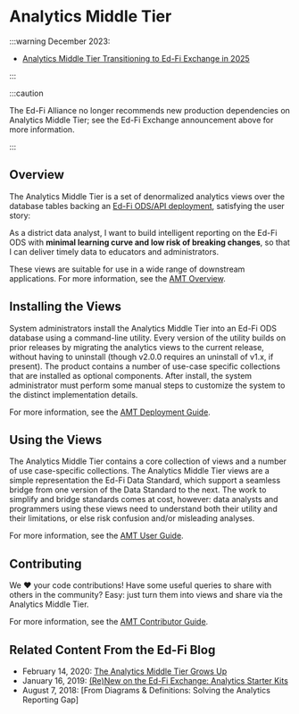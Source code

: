 # Analytics Middle Tier

:::warning December 2023:

* [Analytics Middle Tier Transitioning to Ed-Fi Exchange in
    2025](https://edfi.atlassian.net/wiki/spaces/ETKB/pages/20875033/Analytics+Middle+Tier+Transitioning+to+Ed-Fi+Exchange+in+2025)

:::

:::caution

The Ed-Fi Alliance no longer recommends new production dependencies
on Analytics Middle Tier; see the Ed-Fi Exchange announcement above for more
information.

:::

## Overview

The Analytics Middle Tier is a set of denormalized analytics views over the
database tables backing an
[Ed-Fi ODS/API deployment](../../ods-api-platform),
satisfying the user story:

As a district data analyst, I want to build intelligent reporting on the Ed-Fi
ODS with **minimal learning curve and low risk of breaking changes**, so that I
can deliver timely data to educators and administrators.

These views are suitable for use in a wide range of downstream applications. For
more information, see the [AMT
Overview](./amt-overview.md).

## Installing the Views

System administrators install the Analytics Middle Tier into an Ed-Fi ODS
database using a command-line utility. Every version of the utility builds on
prior releases by migrating the analytics views to the current release, without
having to uninstall (though v2.0.0 requires an uninstall of v1.x, if present).
The product contains a number of use-case specific collections that are
installed as optional components. After install, the system administrator must
perform some manual steps to customize the system to the distinct implementation
details.

For more information, see the [AMT Deployment
Guide](./deployment-guide/readme.mdx).

## Using the Views

The Analytics Middle Tier contains a core collection of views and a number of
use case-specific collections. The Analytics Middle Tier views are a simple
representation the Ed-Fi Data Standard, which support a seamless bridge from one
version of the Data Standard to the next. The work to simplify and bridge
standards comes at cost, however: data analysts and programmers using these
views need to understand both their utility and their limitations, or else risk
confusion and/or misleading analyses.

For more information, see the [AMT User
Guide](./user-guide/readme.md).

## Contributing

We ❤️ your code contributions! Have some useful queries to share with others in
the community? Easy: just turn them into views and share via the Analytics
Middle Tier.

For more information, see the [AMT Contributor
Guide](./contributor-guide/readme.md).

## Related Content From the Ed-Fi Blog

* February 14, 2020: [The Analytics Middle Tier Grows
    Up](https://www.ed-fi.org/blog/2020/02/the-analytics-middle-tier-grows-up/)
* January 16, 2019: [(Re)New on the Ed-Fi Exchange: Analytics Starter
    Kits](https://www.ed-fi.org/blog/2019/01/renew-ed-fi-exchange-analytics-starter-kits/)
* August 7, 2018: [From Diagrams & Definitions: Solving the Analytics Reporting
    Gap]
